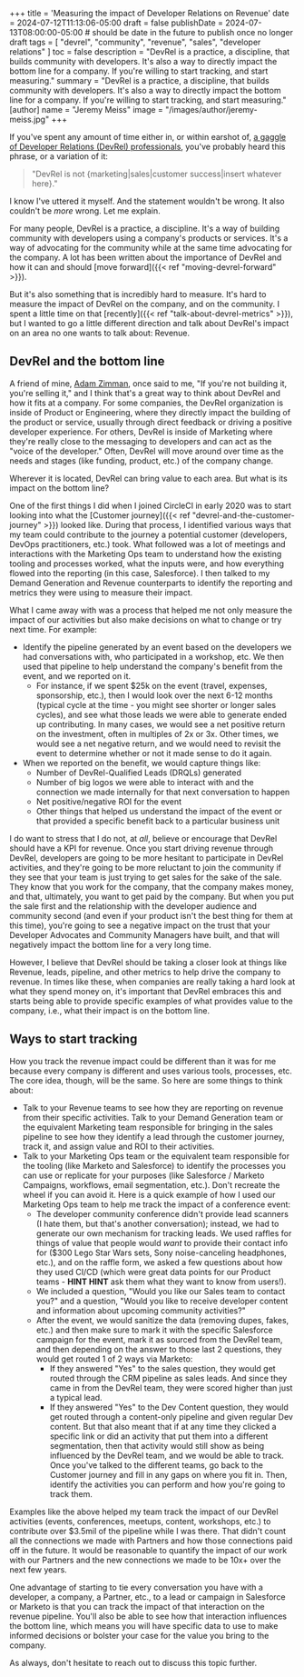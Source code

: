 +++
title = 'Measuring the impact of Developer Relations on Revenue'
date = 2024-07-12T11:13:06-05:00
draft = false
publishDate = 2024-07-13T08:00:00-05:00 # should be date in the future to publish once no longer draft
tags = [ "devrel", "community", "revenue", "sales", "developer relations" ]
toc = false
description = "DevRel is a practice, a discipline, that builds community with developers. It's also a way to directly impact the bottom line for a company. If you're willing to start tracking, and start measuring."
summary = "DevRel is a practice, a discipline, that builds community with developers. It's also a way to directly impact the bottom line for a company. If you're willing to start tracking, and start measuring."
[author]
    name = "Jeremy Meiss"
    image = "/images/author/jeremy-meiss.jpg"
+++

If you've spent any amount of time either in, or within earshot of, [a gaggle of Developer Relations (DevRel) professionals](https://twitter.com/IAmJerdog/status/1502381487328534534), you've probably heard this phrase, or a variation of it:

> "DevRel is not {marketing|sales|customer success|insert whatever here}."

I know I've uttered it myself. And the statement wouldn't be wrong. It also couldn't be _more_ wrong. Let me explain.

For many people, DevRel is a practice, a discipline. It's a way of building community with developers using a company's products or services. It's a way of advocating for the community while at the same time advocating for the company. A lot has been written about the importance of DevRel and how it can and should [move forward]({{< ref "moving-devrel-forward" >}}).

But it's also something that is incredibly hard to measure. It's hard to measure the impact of DevRel on the company, and on the community. I spent a little time on that [recently]({{< ref "talk-about-devrel-metrics" >}}), but I wanted to go a little different direction and talk about DevRel's impact on an area no one wants to talk about: Revenue.

## DevRel and the bottom line

A friend of mine, [Adam Zimman](https://www.linkedin.com/in/adamzimman), once said to me, "If you're not building it, you're selling it," and I think that's a great way to think about DevRel and how it fits at a company. For some companies, the DevRel organization is inside of Product or Engineering, where they directly impact the building of the product or service, usually through direct feedback or driving a positive developer experience. For others, DevRel is inside of Marketing where they're really close to the messaging to developers and can act as the "voice of the developer." Often, DevRel will move around over time as the needs and stages (like funding, product, etc.) of the company change.

Wherever it is located, DevRel can bring value to each area. But what is its impact on the bottom line?

One of the first things I did when I joined CircleCI in early 2020 was to start looking into what the [Customer journey]({{< ref "devrel-and-the-customer-journey" >}}) looked like. During that process, I identified various ways that my team could contribute to the journey a potential customer (developers, DevOps practitioners, etc.) took. What followed was a lot of meetings and interactions with the Marketing Ops team to understand how the existing tooling and processes worked, what the inputs were, and how everything flowed into the reporting (in this case, Salesforce). I then talked to my Demand Generation and Revenue counterparts to identify the reporting and metrics they were using to measure their impact.

What I came away with was a process that helped me not only measure the impact of our activities but also make decisions on what to change or try next time. For example:

- Identify the pipeline generated by an event based on the developers we had conversations with, who participated in a workshop, etc. We then used that pipeline to help understand the company's benefit from the event, and we reported on it.
  - For instance, if we spent $25k on the event (travel, expenses, sponsorship, etc.), then I would look over the next 6-12 months (typical cycle at the time - you might see shorter or longer sales cycles), and see what those leads we were able to generate ended up contributing. In many cases, we would see a net positive return on the investment, often in multiples of 2x or 3x. Other times, we would see a net negative return, and we would need to revisit the event to determine whether or not it made sense to do it again.
- When we reported on the benefit, we would capture things like:
  - Number of DevRel-Qualified Leads (DRQLs) generated
  - Number of big logos we were able to interact with and the connection we made internally for that next conversation to happen
  - Net positive/negative ROI for the event
  - Other things that helped us understand the impact of the event or that provided a specific benefit back to a particular business unit

I do want to stress that I do not, at _all_, believe or encourage that DevRel should have a KPI for revenue. Once you start driving revenue through DevRel, developers are going to be more hesitant to participate in DevRel activities, and they're going to be more reluctant to join the community if they see that your team is just trying to get sales for the sake of the sale. They know that you work for the company, that the company makes money, and that, ultimately, you want to get paid by the company. But when you put the sale first and the relationship with the developer audience and community second (and even if your product isn't the best thing for them at this time), you're going to see a negative impact on the trust that your Developer Advocates and Community Managers have built, and that will negatively impact the bottom line for a very long time.

However, I believe that DevRel should be taking a closer look at things like Revenue, leads, pipeline, and other metrics to help drive the company to revenue. In times like these, when companies are really taking a hard look at what they spend money on, it's important that DevRel embraces this and starts being able to provide specific examples of what provides value to the company, i.e., what their impact is on the bottom line.

## Ways to start tracking

How you track the revenue impact could be different than it was for me because every company is different and uses various tools, processes, etc. The core idea, though, will be the same. So here are some things to think about:

- Talk to your Revenue teams to see how they are reporting on revenue from their specific activities.
Talk to your Demand Generation team or the equivalent Marketing team responsible for bringing in the sales pipeline to see how they identify a lead through the customer journey, track it, and assign value and ROI to their activities.
- Talk to your Marketing Ops team or the equivalent team responsible for the tooling (like Marketo and Salesforce) to identify the processes you can use or replicate for your purposes (like Salesforce / Marketo Campaigns, workflows, email segmentation, etc.). Don't recreate the wheel if you can avoid it. Here is a quick example of how I used our Marketing Ops team to help me track the impact of a conference event:
  - The developer community conference didn't provide lead scanners (I hate them, but that's another conversation); instead, we had to generate our own mechanism for tracking leads. We used raffles for things of value that people would _want_ to provide their contact info for ($300 Lego Star Wars sets, Sony noise-canceling headphones, etc.), and on the raffle form, we asked a few questions about how they used CI/CD (which were great data points for our Product teams - **HINT HINT** ask them what they want to know from users!).
  - We included a question, "Would you like our Sales team to contact you?" and a question, "Would you like to receive developer content and information about upcoming community activities?"
  - After the event, we would sanitize the data (removing dupes, fakes, etc.) and then make sure to mark it with the specific Salesforce campaign for the event, mark it as sourced from the DevRel team, and then depending on the answer to those last 2 questions, they would get routed 1 of 2 ways via Marketo:
    - If they answered "Yes" to the sales question, they would get routed through the CRM pipeline as sales leads. And since they came in from the DevRel team, they were scored higher than just a typical lead.
    - If they answered "Yes" to the Dev Content question, they would get routed through a content-only pipeline and given regular Dev content. But that also meant that if at any time they clicked a specific link or did an activity that put them into a different segmentation, then that activity would still show as being influenced by the DevRel team, and we would be able to track.
Once you've talked to the different teams, go back to the Customer journey and fill in any gaps on where you fit in. Then, identify the activities you can perform and how you're going to track them.

Examples like the above helped my team track the impact of our DevRel activities (events, conferences, meetups, content, workshops, etc.) to contribute over $3.5mil of the pipeline while I was there. That didn't count all the connections we made with Partners and how those connections paid off in the future. It would be reasonable to quantify the impact of our work with our Partners and the new connections we made to be 10x+ over the next few years.

One advantage of starting to tie every conversation you have with a developer, a company, a Partner, etc., to a lead or campaign in Salesforce or Marketo is that you can track the impact of that interaction on the revenue pipeline. You'll also be able to see how that interaction influences the bottom line, which means you will have specific data to use to make informed decisions or bolster your case for the value you bring to the company.

As always, don't hesitate to reach out to discuss this topic further.
